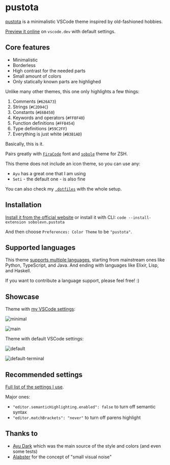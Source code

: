 # pustota

[pustota](https://ru.wikipedia.org/wiki/%D0%9F%D1%83%D1%81%D1%82%D0%BE%D1%82%D0%B0) is a minimalistic VSCode theme inspired by old-fashioned hobbies.

[Preview it online](https://vscode.dev/editor/theme/sobolevn.pustota) on `vscode.dev` with default settings.

## Core features

- Minimalistic
- Borderless
- High contrast for the needed parts
- Small amount of colors
- Only statically known parts are highlighed

Unlike many other themes, this one only highlights a few things:
1. Comments (`#626A73`)
2. Strings (`#C2D94C`)
3. Constants (`#E6B450`)
4. Keywords and operators (`#FF8F40`)
5. Function definitions (`#FFB454`)
6. Type definitions (`#59C2FF`)
7. Everything is just white (`#B3B1AD`)

Basically, this is it.

Pairs greatly with [`FiraCode`](https://github.com/tonsky/FiraCode) font and [`sobole`](https://github.com/sobolevn/sobole-zsh-theme) theme for ZSH.

This theme does not include an icon theme, so you can use any:
- `Ayu` has a great one that I am using
- `Seti` - the default one - is also fine

You can also check my [`.dotfiles`](https://github.com/sobolevn/dotfiles) with the whole setup.

## Installation

[Install it from the official website](https://marketplace.visualstudio.com/items?itemName=sobolevn.pustota) or install it with CLI: `code --install-extension sobolevn.pustota`

And then choose `Preferences: Color Theme` to be `"pustota"`.

## Supported languages

This theme [supports multiple languages](https://github.com/sobolevn/pustota/tree/master/test), starting from mainstream ones
like Python, TypeScript, and Java.
And ending with languages like Elixir, Lisp, and Haskell.

If you want to contribute a language support, please feel free! :)

## Showcase

Theme with [my VSCode settings](https://github.com/sobolevn/dotfiles/tree/master/vscode):

![minimal](https://raw.githubusercontent.com/sobolevn/pustota/master/assets/minimal.png)

![main](https://raw.githubusercontent.com/sobolevn/pustota/master/assets/main.png)

Theme with default VSCode settings:

![default](https://raw.githubusercontent.com/sobolevn/pustota/master/assets/default.png)

![default-terminal](https://raw.githubusercontent.com/sobolevn/pustota/master/assets/default-terminal.png)

## Recommended settings

[Full list of the settings I use](https://github.com/sobolevn/dotfiles/blob/master/vscode/settings.json).

Major ones:
- `"editor.semanticHighlighting.enabled": false` to turn off semantic syntax
- `"editor.matchBrackets": "never"` to turn off parens highlight

## Thanks to

- [Ayu Dark](https://github.com/ayu-theme/vscode-ayu) which was the main source of the style and colors (and even some tests)
- [Alabster](https://github.com/tonsky/vscode-theme-alabaster) for the concept of "small visual noise"
